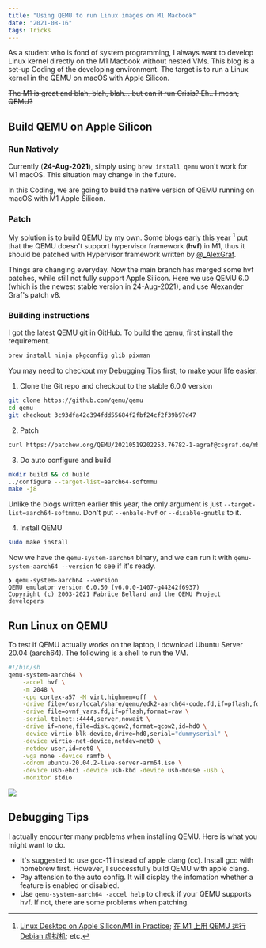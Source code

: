 ```yaml
---
title: "Using QEMU to run Linux images on M1 Macbook"
date: "2021-08-16"
tags: Tricks
---
```


As a student who is fond of system programming, I always want to develop Linux kernel directly on the M1 Macbook without nested VMs. This blog is a set-up Coding of the developing environment. The target is to run a  Linux kernel in the QEMU on macOS with Apple Silicon.

<!-- more -->

~~The M1 is great and blah, blah, blah… but can it run Crisis? Eh.. I mean, QEMU?~~

## Build QEMU on Apple Silicon

### Run Natively

Currently (**24-Aug-2021**), simply using `brew install qemu` won't work for M1 macOS. This situation may change in the future.

In this Coding, we are going to build the native version of QEMU running on macOS with M1 Apple Silicon.

### Patch

My solution is to build QEMU by my own. Some blogs early this year [^1] put that the QEMU doesn't support hypervisor framework (**hvf**) in M1, thus it should be patched with Hypervisor framework written by [@_AlexGraf](https://twitter.com/_AlexGraf). 

Things are changing everyday. Now the main branch has merged some hvf patches, while still not fully support Apple Silicon. Here we use QEMU 6.0 (which is the newest stable version in 24-Aug-2021), and use Alexander Graf's patch v8.

### Building instructions

I got the latest QEMU git in GitHub. To build the qemu, first install the requirement.

```bash
brew install ninja pkgconfig glib pixman
```

You may need to checkout my [Debugging Tips](#debugging-tips) first, to make your life easier.

1. Clone the Git repo and checkout to the stable 6.0.0 version

```bash
git clone https://github.com/qemu/qemu
cd qemu
git checkout 3c93dfa42c394fdd55684f2fbf24cf2f39b97d47
```

2. Patch

```bash
curl https://patchew.org/QEMU/20210519202253.76782-1-agraf@csgraf.de/mbox | git am
```

3. Do auto configure and build

```bash
mkdir build && cd build
../configure --target-list=aarch64-softmmu
make -j8
```

Unlike the blogs written earlier this year, the only argument is just `--target-list=aarch64-softmmu`. Don't put `--enbale-hvf` or `--disable-gnutls` to it.

4. Install QEMU


```bash
sudo make install
```

Now we have the `qemu-system-aarch64` binary, and we can run it with `qemu-system-aarch64 --version` to see if it's ready.

```
❯ qemu-system-aarch64 --version
QEMU emulator version 6.0.50 (v6.0.0-1407-g44242f6937)
Copyright (c) 2003-2021 Fabrice Bellard and the QEMU Project developers
```

## Run Linux on QEMU

To test if QEMU actually works on the laptop, I download Ubuntu Server 20.04 (aarch64). The following is a shell to run the VM.

```bash
#!/bin/sh
qemu-system-aarch64 \
    -accel hvf \
    -m 2048 \
    -cpu cortex-a57 -M virt,highmem=off  \
    -drive file=/usr/local/share/qemu/edk2-aarch64-code.fd,if=pflash,format=raw,readonly=on \
    -drive file=ovmf_vars.fd,if=pflash,format=raw \
    -serial telnet::4444,server,nowait \
    -drive if=none,file=disk.qcow2,format=qcow2,id=hd0 \
    -device virtio-blk-device,drive=hd0,serial="dummyserial" \
    -device virtio-net-device,netdev=net0 \
    -netdev user,id=net0 \
    -vga none -device ramfb \
    -cdrom ubuntu-20.04.2-live-server-arm64.iso \
    -device usb-ehci -device usb-kbd -device usb-mouse -usb \
    -monitor stdio
```

![](/images/zz1pLq.png)

## Debugging Tips

I actually encounter many problems when installing QEMU. Here is what you might want to do.

- It's suggested to use gcc-11 instead of apple clang (cc). Install gcc with homebrew first. However, I successfully build QEMU with apple clang.
- Pay attension to the auto config. It will display the infomation whether a feature is enabled or disabled.
- Use `qemu-system-aarch64 -accel help` to check if your QEMU supports hvf. If not, there are some problems when patching.



[^1]: [Linux Desktop on Apple Silicon/M1 in Practice](https://gist.github.com/akihikodaki/87df4149e7ca87f18dc56807ec5a1bc5); [在 M1 上用 QEMU 运行 Debian 虚拟机](https://jia.je/software/2021/01/02/aarch64-debian-in-qemu-m1/); etc.

